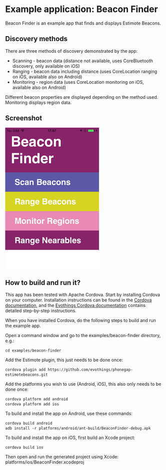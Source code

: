 # Example application: Beacon Finder

Beacon Finder is an example app that finds and displays Estimote Beacons.

## Discovery methods

There are three methods of discovery demonstrated by the app:

* Scanning - beacon data (distance not available, uses CoreBluetooth discovery, only available on iOS)
* Ranging - beacon data including distance (uses CoreLocation ranging on iOS, available also on Android)
* Monitoring - region data (uses CoreLocation monitoring on iOS, available also on Android)

Different beacon properties are displayed depending on the method used. Monitoring displays region data.

## Screenshot

![Beacon Finder screenshot](beacon-finder-screenshot.png)

## How to build and run it?

This app has been tested with Apache Cordova. Start by installing Cordova on your computer. Installation instructions can be found in the [Cordova documentation](http://cordova.apache.org/docs/en/4.0.0/guide_cli_index.md.html#The%20Command-Line%20Interface), and the [Evothings Cordova documentation](http://evothings.com/doc/build/build-overview.html) contains detailed step-by-step instructions.

When you have installed Cordova, do the following steps to build and run the example app.

Open a command window and go to the examples/beacon-finder directory, e.g.:

    cd examples/beacon-finder

Add the Estimote plugin, this just needs to be done once:

    cordova plugin add https://github.com/evothings/phonegap-estimotebeacons.git

Add the platforms you wish to use (Android, iOS), this also only needs to be done once:

    cordova platform add android
    cordova platform add ios

To build and install the app on Android, use these commands:

    cordova build android
    adb install -r platforms/android/ant-build/BeaconFinder-debug.apk

To build and install the app on iOS, first build an Xcode project:

    cordova build ios

Then open and run the generated project using Xcode: platforms/ios/BeaconFinder.xcodeproj
